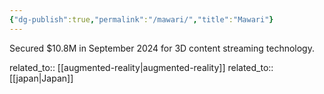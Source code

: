 ```yaml
---
{"dg-publish":true,"permalink":"/mawari/","title":"Mawari"}
---
```



Secured $10.8M in September 2024 for 3D content streaming technology.

related_to:: [[augmented-reality\|augmented-reality]]
related_to:: [[japan\|Japan]]
